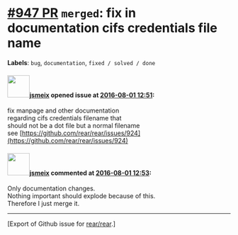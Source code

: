 [\#947 PR](https://github.com/rear/rear/pull/947) `merged`: fix in documentation cifs credentials file name
===========================================================================================================

**Labels**: `bug`, `documentation`, `fixed / solved / done`

#### <img src="https://avatars.githubusercontent.com/u/1788608?u=925fc54e2ce01551392622446ece427f51e2f0ce&v=4" width="50">[jsmeix](https://github.com/jsmeix) opened issue at [2016-08-01 12:51](https://github.com/rear/rear/pull/947):

fix manpage and other documentation  
regarding cifs credentials filename that  
should not be a dot file but a normal filename  
see
[https://github.com/rear/rear/issues/924](https://github.com/rear/rear/issues/924)

#### <img src="https://avatars.githubusercontent.com/u/1788608?u=925fc54e2ce01551392622446ece427f51e2f0ce&v=4" width="50">[jsmeix](https://github.com/jsmeix) commented at [2016-08-01 12:53](https://github.com/rear/rear/pull/947#issuecomment-236572026):

Only documentation changes.  
Nothing important should explode because of this.  
Therefore I just merge it.

------------------------------------------------------------------------

\[Export of Github issue for
[rear/rear](https://github.com/rear/rear).\]
